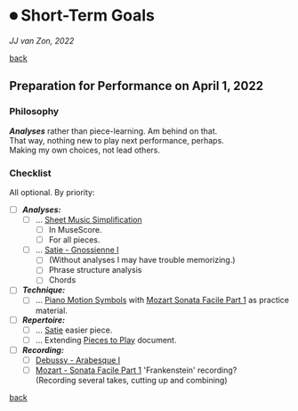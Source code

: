 ⏺ Short-Term Goals
====================

*JJ van Zon, 2022*

[back](./README.md)

Preparation for Performance on April 1, 2022
--------------------------------------------

### Philosophy

***Analyses*** rather than piece-learning. Am behind on that.  
That way, nothing new to play next performance, perhaps.  
Making my own choices, not lead others. 

### Checklist

 All optional. By priority: 

- [ ] ***Analyses:***
    - [ ] ... [Sheet Music Simplification](methods/sheet-music-simplification.md)
        - [ ] In MuseScore.
        - [ ] For all pieces.
    - [ ] ... [Satie - Gnossienne Ⅰ](satie-gnossienne-1/README.md)
        - [ ] (Without analyses I may have trouble memorizing.)
        - [ ] Phrase structure analysis
        - [ ] Chords
- [ ] ***Technique:***
    - [ ] ... [Piano Motion Symbols](methods/piano-motion-symbols.md) with [Mozart Sonata Facile Part 1](mozart-sonata-facile-part-1/README.md) as practice material.
- [ ] ***Repertoire:***
    - [ ] ... [Satie](pieces-to-play.md#might-study-next) easier piece.
    - [ ] ... Extending [Pieces to Play](pieces-to-play.md) document.
- [ ] ***Recording:***
    - [ ] [Debussy - Arabesque Ⅰ](debussy-arabesque-1/README.md)
    - [ ] [Mozart - Sonata Facile Part 1](mozart-sonata-facile-part-1/README.md) 'Frankenstein' recording?  
          (Recording several takes, cutting up and combining)

[back](./README.md)
